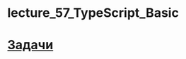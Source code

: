 # lecture_57_TypeScript_Basic

#  [Задачи ](https://github.com/schoolteacherMP/lecture_57_TypeScript_Basic/blob/main/tasks.md)    


